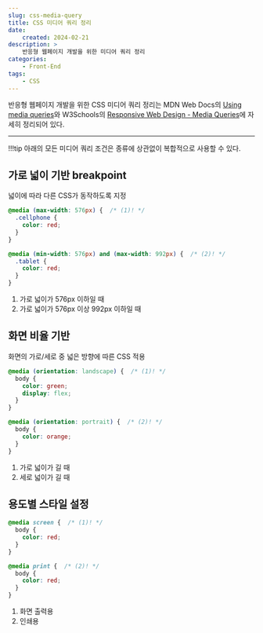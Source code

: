 ```yaml
---
slug: css-media-query
title: CSS 미디어 쿼리 정리
date:
    created: 2024-02-21
description: >
    반응형 웹페이지 개발을 위한 미디어 쿼리 정리
categories:
    - Front-End
tags:
    - CSS
---
```


반응형 웹페이지 개발을 위한 CSS 미디어 쿼리 정리는 MDN Web Docs의 [Using media queries](https://developer.mozilla.org/en-US/docs/Web/CSS/CSS_media_queries/Using_media_queries)와 W3Schools의 [Responsive Web Design - Media Queries](https://www.w3schools.com/css/css_rwd_mediaqueries.asp)에 자세히 정리되어 있다.  

<!-- more -->

---

!!!tip
    아래의 모든 미디어 쿼리 조건은 종류에 상관없이 복합적으로 사용할 수 있다.  

## 가로 넓이 기반 breakpoint

넓이에 따라 다른 CSS가 동작하도록 지정  

```css
@media (max-width: 576px) {  /* (1)! */
  .cellphone {
    color: red;
  }
}

@media (min-width: 576px) and (max-width: 992px) {  /* (2)! */
  .tablet {
    color: red;
  }
}
```

1. 가로 넓이가 576px 이하일 때
1. 가로 넓이가 576px 이상 992px 이하일 때

## 화면 비율 기반 

화면의 가로/세로 중 넓은 방향에 따른 CSS 적용  

```css
@media (orientation: landscape) {  /* (1)! */
  body {
    color: green;
    display: flex;
  }
}

@media (orientation: portrait) {  /* (2)! */
  body {
    color: orange;
  }
}
```

1. 가로 넓이가 길 때
1. 세로 넓이가 길 때

## 용도별 스타일 설정

```css
@media screen {  /* (1)! */
  body {
    color: red;
  }
}

@media print {  /* (2)! */
  body {
    color: red;
  }
}
```

1. 화면 출력용
1. 인쇄용
